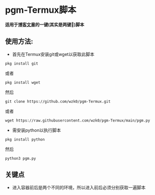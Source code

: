 # pgm-Termux脚本

**适用于[博客文章](https://wzk0.github.io/pm)的一键(其实是两键🌚)脚本**

## 使用方法:

* 首先在Termux安装git或wget以获取此脚本

```
pkg install git
```

或者

```
pkg install wget
```

然后

```
git clone https://github.com/wzk0/pgm-Termux.git
```

或者

```
wget https://raw.githubusercontent.com/wzk0/pgm-Termux/main/pgm.py
```

* 需安装python以执行脚本

```
pkg install python
```

然后

```
python3 pgm.py
```

## 关键点

* 进入容器前后是两个不同的环境，所以进入前后必须分别获取一遍脚本

